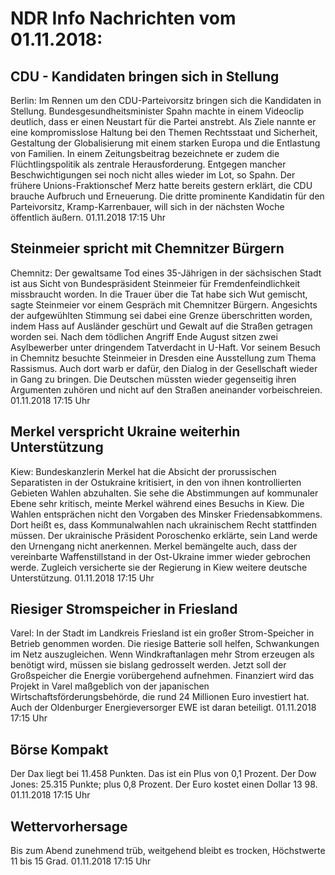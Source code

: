 # NDR Info Nachrichten vom 01.11.2018:


## CDU - Kandidaten bringen sich in Stellung
Berlin: Im Rennen um den CDU-Parteivorsitz bringen sich die Kandidaten in Stellung. Bundesgesundheitsminister Spahn machte in einem Videoclip deutlich, dass er einen Neustart für die Partei anstrebt. Als Ziele nannte er eine kompromisslose Haltung bei den Themen Rechtsstaat und Sicherheit, Gestaltung der Globalisierung mit einem starken Europa und die Entlastung von Familien. In einem Zeitungsbeitrag bezeichnete er zudem die Flüchtlingspolitik als zentrale Herausforderung. Entgegen mancher Beschwichtigungen sei noch nicht alles wieder im Lot, so Spahn. Der frühere Unions-Fraktionschef Merz hatte bereits gestern erklärt, die CDU brauche Aufbruch und Erneuerung. Die dritte prominente Kandidatin für den Parteivorsitz, Kramp-Karrenbauer, will sich in der nächsten Woche öffentlich äußern. 01.11.2018 17:15 Uhr 

## Steinmeier spricht mit Chemnitzer Bürgern
Chemnitz: 	Der gewaltsame Tod eines 35-Jährigen in der sächsischen Stadt ist aus Sicht von Bundespräsident Steinmeier für Fremdenfeindlichkeit missbraucht worden. In die Trauer über die Tat habe sich Wut gemischt, sagte Steinmeier vor einem Gespräch mit Chemnitzer Bürgern. Angesichts der aufgewühlten Stimmung sei dabei eine Grenze überschritten worden, indem Hass auf Ausländer geschürt und Gewalt auf die Straßen getragen worden sei. Nach dem tödlichen Angriff Ende August sitzen zwei Asylbewerber unter dringendem Tatverdacht in U-Haft. Vor seinem Besuch in Chemnitz besuchte Steinmeier in Dresden eine Ausstellung zum Thema Rassismus. Auch dort warb er dafür, den Dialog in der Gesellschaft wieder in Gang zu bringen. Die Deutschen müssten wieder gegenseitig ihren Argumenten zuhören und nicht auf den Straßen aneinander vorbeischreien. 01.11.2018 17:15 Uhr 

## Merkel verspricht Ukraine weiterhin Unterstützung
Kiew:	Bundeskanzlerin Merkel hat die Absicht der prorussischen Separatisten in der Ostukraine kritisiert, in den von ihnen kontrollierten Gebieten Wahlen abzuhalten. Sie sehe die Abstimmungen auf kommunaler Ebene sehr kritisch, meinte Merkel während eines Besuchs in Kiew. Die Wahlen entsprächen nicht den Vorgaben des Minsker Friedensabkommens. Dort heißt es, dass Kommunalwahlen nach ukrainischem Recht stattfinden müssen. Der ukrainische Präsident Poroschenko erklärte, sein Land werde den Urnengang nicht anerkennen. Merkel bemängelte auch, dass der vereinbarte Waffenstillstand in der Ost-Ukraine immer wieder gebrochen werde. Zugleich versicherte sie der Regierung in Kiew weitere deutsche Unterstützung. 01.11.2018 17:15 Uhr 

## Riesiger Stromspeicher in Friesland
Varel: In der Stadt im Landkreis Friesland ist ein großer Strom-Speicher in Betrieb genommen worden. Die riesige Batterie soll helfen, Schwankungen im Netz auszugleichen. Wenn Windkraftanlagen mehr Strom erzeugen als benötigt wird, müssen sie bislang gedrosselt werden. Jetzt soll der Großspeicher die Energie vorübergehend aufnehmen. Finanziert wird das Projekt in Varel maßgeblich von der japanischen Wirtschaftsförderungsbehörde, die rund 24 Millionen Euro investiert hat. Auch der Oldenburger Energieversorger EWE ist daran beteiligt. 01.11.2018 17:15 Uhr 

## Börse Kompakt
Der Dax liegt bei 11.458 Punkten. Das ist ein Plus  von 0,1 Prozent. Der Dow Jones: 25.315 Punkte; plus 0,8 Prozent. Der Euro kostet einen Dollar 13 98. 01.11.2018 17:15 Uhr 

## Wettervorhersage
Bis zum Abend zunehmend trüb, weitgehend bleibt es trocken, Höchstwerte 11 bis 15 Grad. 01.11.2018 17:15 Uhr 
